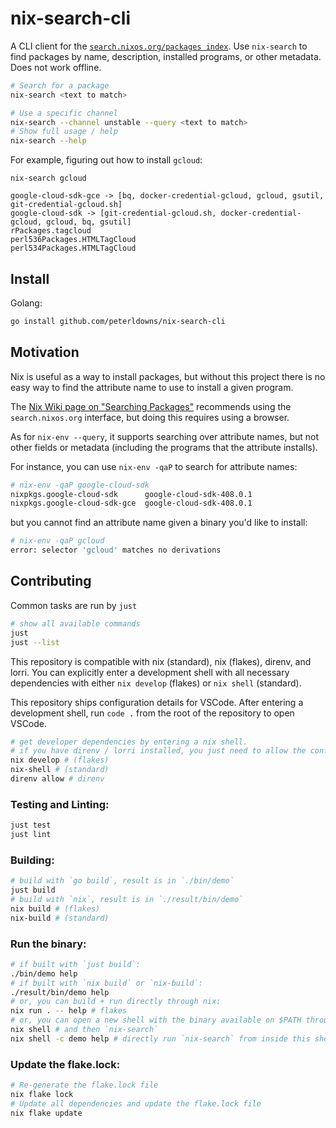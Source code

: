 # nix-search-cli

A CLI client for the [`search.nixos.org/packages index`](https://search.nixos.org/packages).
Use `nix-search` to find packages by name, description, installed programs, or other metadata.
Does not work offline.

```bash
# Search for a package
nix-search <text to match>

# Use a specific channel
nix-search --channel unstable --query <text to match>
# Show full usage / help
nix-search --help
```

For example, figuring out how to install `gcloud`:
```shell
nix-search gcloud
```
```
google-cloud-sdk-gce -> [bq, docker-credential-gcloud, gcloud, gsutil, git-credential-gcloud.sh]
google-cloud-sdk -> [git-credential-gcloud.sh, docker-credential-gcloud, gcloud, bq, gsutil]
rPackages.tagcloud
perl536Packages.HTMLTagCloud
perl534Packages.HTMLTagCloud
```

## Install

Golang:

```bash
go install github.com/peterldowns/nix-search-cli
```

## Motivation
Nix is useful as a way to install packages, but without this project there is no easy way to find the attribute name
to use to install a given program.

The [Nix Wiki page on "Searching Packages"](https://nixos.wiki/wiki/Searching_packages) recommends
using the `search.nixos.org` interface, but doing this requires using a browser.

As for `nix-env --query`, it supports searching over attribute names, but not
other fields or metadata (including the programs that the attribute installs).

For instance, you can use `nix-env -qaP` to search for
attribute names:

```bash
# nix-env -qaP google-cloud-sdk
nixpkgs.google-cloud-sdk      google-cloud-sdk-408.0.1
nixpkgs.google-cloud-sdk-gce  google-cloud-sdk-408.0.1
```

but you cannot find an attribute name given a binary you'd like to install:

```bash
# nix-env -qaP gcloud
error: selector 'gcloud' matches no derivations
```

## Contributing

Common tasks are run by `just`
```bash
# show all available commands
just
just --list
```

This repository is compatible with nix (standard), nix (flakes), direnv, and
lorri. You can explicitly enter a development shell with all necessary
dependencies with either `nix develop` (flakes) or `nix shell` (standard).

This repository ships configuration details for VSCode. After entering a
development shell, run `code .` from the root of the repository to open VSCode.

```bash
# get developer dependencies by entering a nix shell.
# if you have direnv / lorri installed, you just need to allow the config once.
nix develop # (flakes)
nix-shell # (standard)
direnv allow # direnv
```

### Testing and Linting:
```bash
just test
just lint
```

### Building:
```bash
# build with `go build`, result is in `./bin/demo`
just build
# build with `nix`, result is in `./result/bin/demo`
nix build # (flakes)
nix-build # (standard)
```

### Run the binary:
```bash
# if built with `just build`:
./bin/demo help
# if built with `nix build` or `nix-build`:
./result/bin/demo help
# or, you can build + run directly through nix:
nix run . -- help # flakes
# or, you can open a new shell with the binary available on $PATH through nix:
nix shell # and then `nix-search`
nix shell -c demo help # directly run `nix-search` from inside this shell
```

### Update the flake.lock:
```bash
# Re-generate the flake.lock file
nix flake lock
# Update all dependencies and update the flake.lock file
nix flake update
```